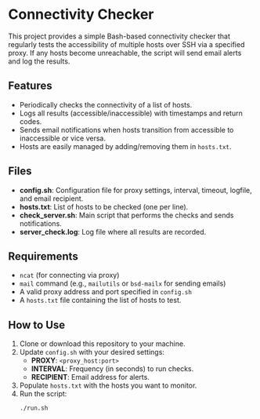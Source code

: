 # Connectivity Checker

This project provides a simple Bash-based connectivity checker that regularly tests the accessibility of multiple hosts over SSH via a specified proxy. If any hosts become unreachable, the script will send email alerts and log the results.

## Features
- Periodically checks the connectivity of a list of hosts.
- Logs all results (accessible/inaccessible) with timestamps and return codes.
- Sends email notifications when hosts transition from accessible to inaccessible or vice versa.
- Hosts are easily managed by adding/removing them in `hosts.txt`.

## Files
- **config.sh**: Configuration file for proxy settings, interval, timeout, logfile, and email recipient.
- **hosts.txt**: List of hosts to be checked (one per line).
- **check_server.sh**: Main script that performs the checks and sends notifications.
- **server_check.log**: Log file where all results are recorded.

## Requirements
- `ncat` (for connecting via proxy)
- `mail` command (e.g., `mailutils` or `bsd-mailx` for sending emails)
- A valid proxy address and port specified in `config.sh`
- A `hosts.txt` file containing the list of hosts to test.

## How to Use
1. Clone or download this repository to your machine.
2. Update `config.sh` with your desired settings:
   - **PROXY**: `<proxy_host:port>`
   - **INTERVAL**: Frequency (in seconds) to run checks.
   - **RECIPIENT**: Email address for alerts.
3. Populate `hosts.txt` with the hosts you want to monitor.
4. Run the script:
   ```bash
   ./run.sh
